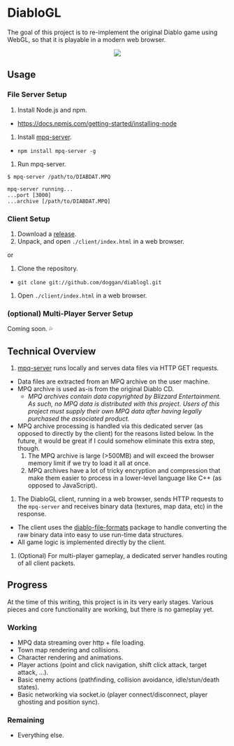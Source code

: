 DiabloGL
=======
The goal of this project is to re-implement the original Diablo game using WebGL, so that it is playable in a modern web browser.

<p align="center">
<img src="https://raw.github.com/doggan/diablogl/screenshots/town_attack.gif"/>
</p>

## Usage
### File Server Setup
1. Install Node.js and npm.
 * https://docs.npmjs.com/getting-started/installing-node
1. Install [mpq-server](https://github.com/doggan/mpq-server).
 * `npm install mpq-server -g`
1. Run mpq-server.
  ```
  $ mpq-server /path/to/DIABDAT.MPQ

  mpq-server running...
  ...port [3000]
  ...archive [/path/to/DIABDAT.MPQ]
  ```

### Client Setup
1. Download a [release](https://github.com/doggan/diablogl/releases).
1. Unpack, and open `./client/index.html` in a web browser.

or

1. Clone the repository.
 * `git clone git://github.com/doggan/diablogl.git`
1. Open `./client/index.html` in a web browser.

### (optional) Multi-Player Server Setup
Coming soon. :sweat_drops:

## Technical Overview
1. [mpq-server](https://github.com/doggan/mpq-server) runs locally and serves data files via HTTP GET requests.
  * Data files are extracted from an MPQ archive on the user machine.
  * MPQ archive is used as-is from the original Diablo CD.
    * _MPQ archives contain data copyrighted by Blizzard Entertainment. As such, no MPQ data is distributed with this project. Users of this project must supply their own MPQ data after having legally purchased the associated product._
  * MPQ archive processing is handled via this dedicated server (as opposed to directly by the client) for the reasons listed below. In the future, it would be great if I could somehow eliminate this extra step, though.
    1. The MPQ archive is large (>500MB) and will exceed the browser memory limit if we try to load it all at once.
    1. MPQ archives have a lot of tricky encryption and compression that make them easier to process in a lower-level language like C++ (as opposed to JavaScript).
1. The DiabloGL client, running in a web browser, sends HTTP requests to the `mpq-server` and receives binary data (textures, map data, etc) in the response.
  * The client uses the [diablo-file-formats](https://github.com/doggan/diablo-file-formats) package to handle converting the raw binary data into easy to use run-time data structures.
  * All game logic is implemented directly by the client.
1. (Optional) For multi-player gameplay, a dedicated server handles routing of all client packets.

## Progress
At the time of this writing, this project is in its very early stages. Various pieces and core functionality are working, but there is no gameplay yet.

### Working
* MPQ data streaming over http + file loading.
* Town map rendering and collisions.
* Character rendering and animations.
* Player actions (point and click navigation, shift click attack, target attack, ...).
* Basic enemy actions (pathfinding, collision avoidance, idle/stun/death states).
* Basic networking via socket.io (player connect/disconnect, player ghosting and position sync).

### Remaining
* Everything else.

